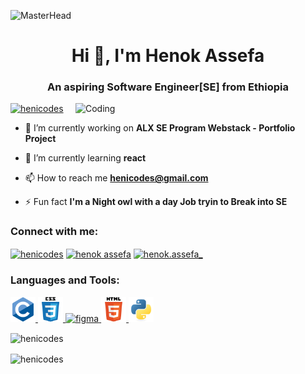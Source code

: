 ![MasterHead](https://www.springboard.com/blog/wp-content/uploads/2019/06/sb-blog-digital-designer.png)
<h1 align="center">Hi 👋, I'm Henok Assefa</h1>
<h3 align="center">An aspiring Software Engineer[SE] from Ethiopia</h3>
<img align="right" alt="Coding" width="400" src="https://i.pinimg.com/originals/6e/a8/c6/6ea8c68dfa924bc2e6a9abe3e473087a.gif">

<p align="left"> <a href="https://twitter.com/henicodes" target="blank"><img src="https://img.shields.io/twitter/follow/henicodes?logo=twitter&style=for-the-badge" alt="henicodes" /></a> </p>

- 🔭 I’m currently working on **ALX SE Program Webstack - Portfolio Project**

- 🌱 I’m currently learning **react**

- 📫 How to reach me **henicodes@gmail.com**

- ⚡ Fun fact **I'm  a Night owl with a day Job tryin to Break into SE**

<h3 align="left">Connect with me:</h3>
<p align="left">
<a href="https://twitter.com/henicodes" target="blank"><img align="center" src="https://raw.githubusercontent.com/rahuldkjain/github-profile-readme-generator/master/src/images/icons/Social/twitter.svg" alt="henicodes" height="30" width="40" /></a>
<a href="https://linkedin.com/in/henok assefa" target="blank"><img align="center" src="https://raw.githubusercontent.com/rahuldkjain/github-profile-readme-generator/master/src/images/icons/Social/linked-in-alt.svg" alt="henok assefa" height="30" width="40" /></a>
<a href="https://instagram.com/henok.assefa_" target="blank"><img align="center" src="https://raw.githubusercontent.com/rahuldkjain/github-profile-readme-generator/master/src/images/icons/Social/instagram.svg" alt="henok.assefa_" height="30" width="40" /></a>
</p>

<h3 align="left">Languages and Tools:</h3>
<p align="left"> <a href="https://www.cprogramming.com/" target="_blank" rel="noreferrer"> <img src="https://raw.githubusercontent.com/devicons/devicon/master/icons/c/c-original.svg" alt="c" width="40" height="40"/> </a> <a href="https://www.w3schools.com/css/" target="_blank" rel="noreferrer"> <img src="https://raw.githubusercontent.com/devicons/devicon/master/icons/css3/css3-original-wordmark.svg" alt="css3" width="40" height="40"/> </a> <a href="https://www.figma.com/" target="_blank" rel="noreferrer"> <img src="https://www.vectorlogo.zone/logos/figma/figma-icon.svg" alt="figma" width="40" height="40"/> </a> <a href="https://www.w3.org/html/" target="_blank" rel="noreferrer"> <img src="https://raw.githubusercontent.com/devicons/devicon/master/icons/html5/html5-original-wordmark.svg" alt="html5" width="40" height="40"/> </a> <a href="https://www.python.org" target="_blank" rel="noreferrer"> <img src="https://raw.githubusercontent.com/devicons/devicon/master/icons/python/python-original.svg" alt="python" width="40" height="40"/> </a> </p>

<p><img align="center" src="https://github-readme-stats.vercel.app/api/top-langs?username=henicodes&show_icons=true&locale=en&layout=compact" alt="henicodes" /></p>

<p><img align="center" src="https://github-readme-streak-stats.herokuapp.com/?user=henicodes&" alt="henicodes" /></p>
